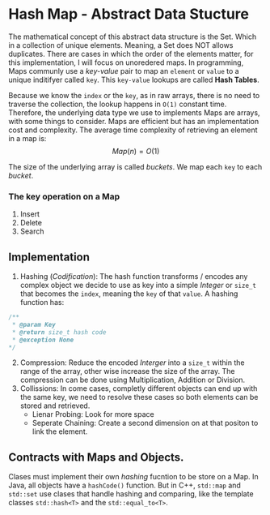 # Hash Map - Abstract Data Stucture

The mathematical concept of this abstract data structure is the Set. Which in a collection of unique elements. Meaning, a Set does NOT allows duplicates. There are cases in which the order of the elements matter, for this implementation, I will focus on unoredered maps. In programming, Maps communly use a _key-value_ pair to map an `element` or `value` to a unique inditifyer called `key`. This `key-value` lookups are called **Hash Tables**.

Because we know the `index` or the `key`, as in raw arrays, there is no need to traverse the collection, the lookup happens in `O(1)` constant time. Therefore, the underlying data type we use to implements Maps are arrays, with some things to consider. Maps are efficient but has an implementation cost and complexity. The average time complexity of retrieving an element in a map is:
$$ Map(n) = O(1)$$

The size of the underlying array is called _buckets_. We map each `key` to each _bucket_.

### The key operation on a Map
1. Insert
2. Delete
3. Search

## Implementation

1. Hashing (_Codification_): The hash function transforms / encodes any complex object we decide to use as key into a simple _Integer_ or `size_t` that becomes the `index`, meaning the `key` of that `value`. A hashing function has:
```C++
/**
 * @param Key
 * @return size_t hash code
 * @exception None
*/
```
2. Compression: Reduce the encoded _Interger_ into a `size_t` within the range of the array, other wise increase the size of the array. The compression can be done using Multiplication, Addition or Division.
3. Collissions: In come cases, completly different objects can end up with the same key, we need to resolve these cases so both elements can be stored and retrieved.
    - Lienar Probing: Look for more space
    - Seperate Chaining: Create a second dimension on at that positon to link the element.

## Contracts with Maps and Objects.

Clases must implement their own _hashing_ fucntion to be store on a Map. In Java, all objects have a `hashCode()` function. But in C++, `std::map` and `std::set` use clases that handle hashing and comparing, like the template classes `std::hash<T>` and the `std::equal_to<T>`.